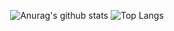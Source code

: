 <div align="center">

![Anurag's github stats](https://github-readme-stats.vercel.app/api?username=kgh2120&show_icons=true&theme=tokyonight)
![Top Langs](https://github-readme-stats.vercel.app/api/top-langs/?username=kgh2120&layout=compact&theme=tokyonight)
<script src="https://gist.github.com/kgh2120/6ee0df678a7f3c152cdee2eded8fbd8a.js"></script>
</div>

